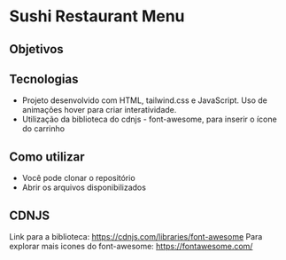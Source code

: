 # Sushi Restaurant Menu

## Objetivos

## Tecnologias

- Projeto desenvolvido com HTML, tailwind.css e JavaScript. Uso de animações hover para criar interatividade.
- Utilização da biblioteca do cdnjs - font-awesome, para inserir o ícone do carrinho

## Como utilizar

- Você pode clonar o repositório
- Abrir os arquivos disponibilizados

## CDNJS

Link para a biblioteca: https://cdnjs.com/libraries/font-awesome
Para explorar mais icones do font-awesome: https://fontawesome.com/
